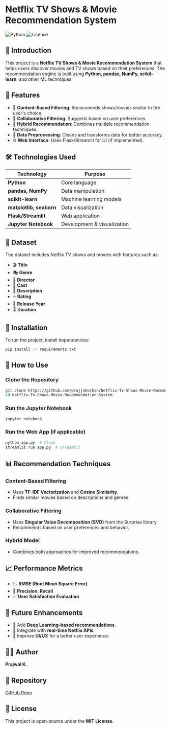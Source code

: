 # Netflix TV Shows & Movie Recommendation System

![Python](https://img.shields.io/badge/Python-3.8%2B-blue)
![License](https://img.shields.io/badge/License-MIT-green)

## 📌 Introduction
This project is a **Netflix TV Shows & Movie Recommendation System** that helps users discover movies and TV shows based on their preferences. The recommendation engine is built using **Python, pandas, NumPy, scikit-learn**, and other ML techniques.

## 🚀 Features
- 🎯 **Content-Based Filtering**: Recommends shows/movies similar to the user's choice.
- 🤝 **Collaborative Filtering**: Suggests based on user preferences.
- 🔀 **Hybrid Recommendation**: Combines multiple recommendation techniques.
- 🧹 **Data Preprocessing**: Cleans and transforms data for better accuracy.
- 🌐 **Web Interface**: Uses Flask/Streamlit for UI (if implemented).

## 🛠️ Technologies Used
| Technology | Purpose |
|------------|---------|
| **Python** | Core language |
| **pandas, NumPy** | Data manipulation |
| **scikit-learn** | Machine learning models |
| **matplotlib, seaborn** | Data visualization |
| **Flask/Streamlit** | Web application |
| **Jupyter Notebook** | Development & visualization |

## 📂 Dataset
The dataset includes Netflix TV shows and movies with features such as:
- 🎬 **Title**
- 🎭 **Genre**
- 🎥 **Director**
- 🌟 **Cast**
- 📝 **Description**
- ⭐ **Rating**
- 📅 **Release Year**
- ⏳ **Duration**

## 📌 Installation
To run the project, install dependencies:
```bash
pip install -r requirements.txt
```

## 🚀 How to Use
### Clone the Repository
```bash
git clone https://github.com/prajjukorban/Netflix-Tv-Shows-Movie-Recommendation-System.git
cd Netflix-Tv-Shows-Movie-Recommendation-System
```

### Run the Jupyter Notebook
```bash
jupyter notebook
```

### Run the Web App (if applicable)
```bash
python app.py  # Flask
streamlit run app.py  # Streamlit
```

## 📊 Recommendation Techniques
### Content-Based Filtering
- Uses **TF-IDF Vectorization** and **Cosine Similarity**.
- Finds similar movies based on descriptions and genres.

### Collaborative Filtering
- Uses **Singular Value Decomposition (SVD)** from the Surprise library.
- Recommends based on user preferences and behavior.

### Hybrid Model
- Combines both approaches for improved recommendations.

## 📈 Performance Metrics
- 📉 **RMSE (Root Mean Square Error)**
- 🎯 **Precision, Recall**
- ✅ **User Satisfaction Evaluation**

## 🎯 Future Enhancements
- 🚀 Add **Deep Learning-based recommendations**.
- 🔗 Integrate with **real-time Netflix APIs**.
- 🎨 Improve **UI/UX** for a better user experience.

## 👨‍💻 Author
**Prajwal K.**

## 🔗 Repository
[GitHub Repo](https://github.com/prajjukorban/Netflix-Tv-Shows-Movie-Recommendation-System)

## 📜 License
This project is open-source under the **MIT License**.
